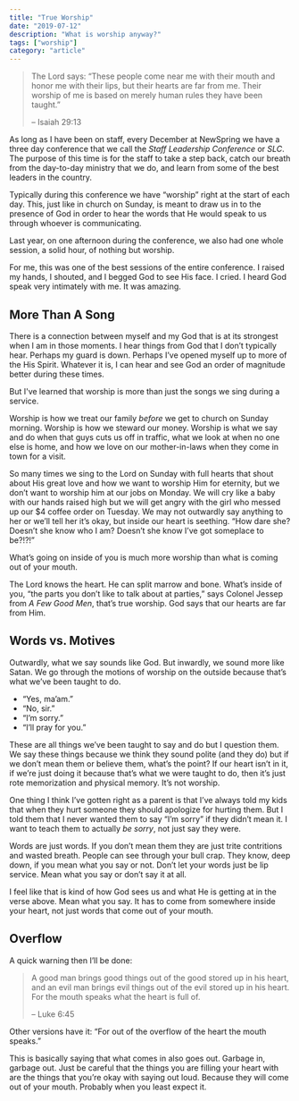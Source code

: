 ```yaml
---
title: "True Worship"
date: "2019-07-12"
description: "What is worship anyway?"
tags: ["worship"]
category: "article"
---
```


> The Lord says: “These people come near me with their mouth and honor me with their lips, but their hearts are far from me. Their worship of me is based on merely human rules they have been taught.”
>
> – Isaiah 29:13

As long as I have been on staff, every December at NewSpring we have a three day conference that we call the _Staff Leadership Conference_ or _SLC_. The purpose of this time is for the staff to take a step back, catch our breath from the day-to-day ministry that we do, and learn from some of the best leaders in the country.

Typically during this conference we have “worship” right at the start of each day. This, just like in church on Sunday, is meant to draw us in to the presence of God in order to hear the words that He would speak to us through whoever is communicating.

Last year, on one afternoon during the conference, we also had one whole session, a solid hour, of nothing but worship.

For me, this was one of the best sessions of the entire conference. I raised my hands, I shouted, and I begged God to see His face. I cried. I heard God speak very intimately with me. It was amazing.

## More Than A Song

There is a connection between myself and my God that is at its strongest when I am in those moments. I hear things from God that I don’t typically hear. Perhaps my guard is down. Perhaps I’ve opened myself up to more of the His Spirit. Whatever it is, I can hear and see God an order of magnitude better during these times.

But I've learned that worship is more than just the songs we sing during a service.

Worship is how we treat our family _before_ we get to church on Sunday morning. Worship is how we steward our money. Worship is what we say and do when that guys cuts us off in traffic, what we look at when no one else is home, and how we love on our mother-in-laws when they come in town for a visit.

So many times we sing to the Lord on Sunday with full hearts that shout about His great love and how we want to worship Him for eternity, but we don’t want to worship him at our jobs on Monday. We will cry like a baby with our hands raised high but we will get angry with the girl who messed up our \$4 coffee order on Tuesday. We may not outwardly say anything to her or we’ll tell her it’s okay, but inside our heart is seething. “How dare she? Doesn’t she know who I am? Doesn’t she know I’ve got someplace to be?!?!”

What’s going on inside of you is much more worship than what is coming out of your mouth.

The Lord knows the heart. He can split marrow and bone. What’s inside of you, “the parts you don’t like to talk about at parties,” says Colonel Jessep from _A Few Good Men_, that’s true worship. God says that our hearts are far from Him.

## Words vs. Motives

Outwardly, what we say sounds like God. But inwardly, we sound more like Satan. We go through the motions of worship on the outside because that’s what we’ve been taught to do.

- “Yes, ma’am.”
- “No, sir.”
- “I’m sorry.”
- “I’ll pray for you.”

These are all things we’ve been taught to say and do but I question them. We say these things because we think they sound polite (and they do) but if we don’t mean them or believe them, what’s the point? If our heart isn’t in it, if we’re just doing it because that’s what we were taught to do, then it’s just rote memorization and physical memory. It’s not worship.

One thing I think I’ve gotten right as a parent is that I’ve always told my kids that when they hurt someone they should apologize for hurting them. But I told them that I never wanted them to say “I’m sorry” if they didn’t mean it. I want to teach them to actually _be sorry_, not just say they were.

Words are just words. If you don’t mean them they are just trite contritions and wasted breath. People can see through your bull crap. They know, deep down, if you mean what you say or not. Don’t let your words just be lip service. Mean what you say or don’t say it at all.

I feel like that is kind of how God sees us and what He is getting at in the verse above. Mean what you say. It has to come from somewhere inside your heart, not just words that come out of your mouth.

## Overflow

A quick warning then I’ll be done:

> A good man brings good things out of the good stored up in his heart, and an evil man brings evil things out of the evil stored up in his heart. For the mouth speaks what the heart is full of.
>
> – Luke 6:45

Other versions have it: “For out of the overflow of the heart the mouth speaks.”

This is basically saying that what comes in also goes out. Garbage in, garbage out. Just be careful that the things you are filling your heart with are the things that you’re okay with saying out loud. Because they will come out of your mouth. Probably when you least expect it.
